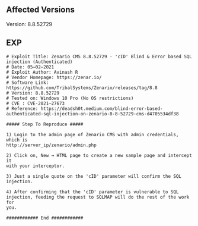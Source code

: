 <languages />

Affected Versions
-----------------

Version: 8.8.52729

EXP
---

    # Exploit Title: Zenario CMS 8.8.52729 - 'cID' Blind & Error based SQL injection (Authenticated)
    # Date: 05–02–2021
    # Exploit Author: Avinash R
    # Vendor Homepage: https://zenar.io/
    # Software Link: https://github.com/TribalSystems/Zenario/releases/tag/8.8
    # Version: 8.8.52729
    # Tested on: Windows 10 Pro (No OS restrictions)
    # CVE : CVE-2021–27673
    # Reference: https://deadsh0t.medium.com/blind-error-based-authenticated-sql-injection-on-zenario-8-8-52729-cms-d4705534df38

    ##### Step To Reproduce #####

    1) Login to the admin page of Zenario CMS with admin credentials, which is
    http://server_ip/zenario/admin.php

    2) Click on, New → HTML page to create a new sample page and intercept it
    with your interceptor.

    3) Just a single quote on the 'cID' parameter will confirm the SQL
    injection.

    4) After confirming that the 'cID' parameter is vulnerable to SQL
    injection, feeding the request to SQLMAP will do the rest of the work for
    you.

    ############ End ############